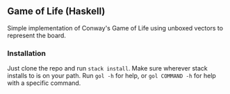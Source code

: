 ## Game of Life (Haskell)

Simple implementation of Conway's Game of Life using unboxed vectors to
represent the board.

### Installation

Just clone the repo and run `stack install`. Make sure wherever stack installs
to is on your path. Run `gol -h` for help, or `gol COMMAND -h` for help with a
specific command.
